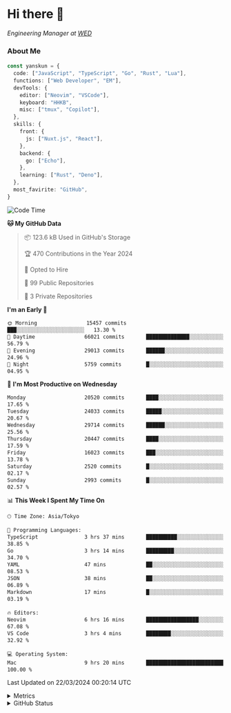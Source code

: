 # Hi there&nbsp;:wave:

<!-- ![Alt text](https://spotify-recently-played-readme.vercel.app/api?user=31kynbuubkiu3r4qh4hjuaglhfay) -->

_Engineering Manager at [WED](https://github.com/wedinc)_

### About Me

```ts
const yanskun = {
  code: ["JavaScript", "TypeScript", "Go", "Rust", "Lua"],
  functions: ["Web Developer", "EM"],
  devTools: {
    editor: ["Neovim", "VSCode"],
    keyboard: "HHKB",
    misc: ["tmux", "Copilot"],
  },
  skills: {
    front: {
      js: ["Nuxt.js", "React"],
    },
    backend: {
      go: ["Echo"],
    },
    learning: ["Rust", "Deno"],
  },
  most_favirite: "GitHub",
}
```

<!--START_SECTION:waka-->
![Code Time](http://img.shields.io/badge/Code%20Time-749%20hrs%2052%20mins-blue)

**🐱 My GitHub Data** 

> 📦 123.6 kB Used in GitHub's Storage 
 > 
> 🏆 470 Contributions in the Year 2024
 > 
> 💼 Opted to Hire
 > 
> 📜 99 Public Repositories 
 > 
> 🔑 3 Private Repositories 
 > 
**I'm an Early 🐤** 

```text
🌞 Morning                15457 commits       ███░░░░░░░░░░░░░░░░░░░░░░   13.30 % 
🌆 Daytime                66021 commits       ██████████████░░░░░░░░░░░   56.79 % 
🌃 Evening                29013 commits       ██████░░░░░░░░░░░░░░░░░░░   24.96 % 
🌙 Night                  5759 commits        █░░░░░░░░░░░░░░░░░░░░░░░░   04.95 % 
```
📅 **I'm Most Productive on Wednesday** 

```text
Monday                   20520 commits       ████░░░░░░░░░░░░░░░░░░░░░   17.65 % 
Tuesday                  24033 commits       █████░░░░░░░░░░░░░░░░░░░░   20.67 % 
Wednesday                29714 commits       ██████░░░░░░░░░░░░░░░░░░░   25.56 % 
Thursday                 20447 commits       ████░░░░░░░░░░░░░░░░░░░░░   17.59 % 
Friday                   16023 commits       ███░░░░░░░░░░░░░░░░░░░░░░   13.78 % 
Saturday                 2520 commits        █░░░░░░░░░░░░░░░░░░░░░░░░   02.17 % 
Sunday                   2993 commits        █░░░░░░░░░░░░░░░░░░░░░░░░   02.57 % 
```


📊 **This Week I Spent My Time On** 

```text
🕑︎ Time Zone: Asia/Tokyo

💬 Programming Languages: 
TypeScript               3 hrs 37 mins       ██████████░░░░░░░░░░░░░░░   38.85 % 
Go                       3 hrs 14 mins       █████████░░░░░░░░░░░░░░░░   34.70 % 
YAML                     47 mins             ██░░░░░░░░░░░░░░░░░░░░░░░   08.53 % 
JSON                     38 mins             ██░░░░░░░░░░░░░░░░░░░░░░░   06.89 % 
Markdown                 17 mins             █░░░░░░░░░░░░░░░░░░░░░░░░   03.19 % 

🔥 Editors: 
Neovim                   6 hrs 16 mins       █████████████████░░░░░░░░   67.08 % 
VS Code                  3 hrs 4 mins        ████████░░░░░░░░░░░░░░░░░   32.92 % 

💻 Operating System: 
Mac                      9 hrs 20 mins       █████████████████████████   100.00 % 
```


 Last Updated on 22/03/2024 00:20:14 UTC
<!--END_SECTION:waka-->

<details>
  <summary>Metrics</summary>
  <img src="https://github.com/yanskun/yanskun/blob/main/github-metrics.svg" alt="Metrics">
</details>

<details>
  <summary>GitHub Status</summary>
  <picture>
    <source media="(prefers-color-scheme: dark)" srcset="https://raw.githubusercontent.com/yanskun/yanskun/master/profile-summary-card-output/nord_dark/0-profile-details.svg">
   <img src="https://raw.githubusercontent.com/yanskun/yanskun/master/profile-summary-card-output/default/0-profile-details.svg">
  </picture>
  <br>
  <picture>
    <source media="(prefers-color-scheme: dark)" srcset="https://raw.githubusercontent.com/yanskun/yanskun/master/profile-summary-card-output/nord_dark/1-repos-per-language.svg">
   <img src="https://raw.githubusercontent.com/yanskun/yanskun/master/profile-summary-card-output/default/1-repos-per-language.svg">
  </picture>
  <picture>
    <source media="(prefers-color-scheme: dark)" srcset="https://raw.githubusercontent.com/yanskun/yanskun/master/profile-summary-card-output/nord_dark/2-most-commit-language.svg">
   <img src="https://raw.githubusercontent.com/yanskun/yanskun/master/profile-summary-card-output/default/2-most-commit-language.svg">
  </picture>
  <br>
  <picture>
    <source media="(prefers-color-scheme: dark)" srcset="https://raw.githubusercontent.com/yanskun/yanskun/master/profile-summary-card-output/nord_dark/3-stats.svg">
   <img src="https://raw.githubusercontent.com/yanskun/yanskun/master/profile-summary-card-output/default/3-stats.svg">
  </picture>
  <picture>
    <source media="(prefers-color-scheme: dark)" srcset="https://raw.githubusercontent.com/yanskun/yanskun/master/profile-summary-card-output/nord_dark/4-productive-time.svg">
   <img src="https://raw.githubusercontent.com/yanskun/yanskun/master/profile-summary-card-output/default/4-productive-time.svg">
  </picture>
</details>
